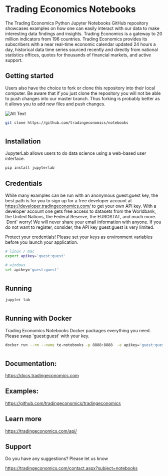 # Trading Economics Notebooks

The Trading Economics Python Jupyter Notebooks GitHub repository showcases examples on how one can easily interact with our data to make interesting data findings and insights. Trading Economics is a gateway to 20 million indicators from 196 countries. Trading Economics provides its subscribers with a near real-time economic calendar updated 24 hours a day, historical data time series sourced recently and directly from national statistics offices, quotes for thousands of financial markets, and active support. 


## Getting started

Users also have the choice to fork or clone this repository into their local computer. Be aware that if you just clone the repository you will not be able to push changes into our master branch. Thus forking is probably better as it allows you to add new files and push changes. 

![Alt Text](https://github-images.s3.amazonaws.com/help/bootcamp/Bootcamp-Fork.png)

```bash
git clone https://github.com/tradingeconomics/notebooks
```
#

## Installation

JupyterLab allows users to do data science using a web-based user interface.

```bash
pip install jupyterlab
```

## Credentials

While many examples can be run with an anonymous guest:guest key, the best path is for you to sign up for a free developer account at https://developer.tradingeconomics.com/ to get your own API key. With a developer account one gets free access to datasets from the Worldbank, the United Nations, the Federal Reserve, the EUROSTAT, and much more.  Dont' worry! We will never share your email information with anyone. If you do not want to register, consider, the API key guest:guest is very limited.


Protect your credentials! Please set your keys as environment variables before you launch your application.

```bash
# linux / mac 
export apikey='guest:guest'
```

```bash
# windows
set apikey='guest:guest'
```
#

## Running


```bash
jupyter lab
```

#

## Running with Docker

Trading Economics Notebooks Docker packages everything you need. Please swap 'guest:guest' with your key.

```bash
docker run --rm --name te-notebooks -p 8888:8888  -e apikey='guest:guest' tradingeconomics/notebooks:latest  start.sh jupyter lab --LabApp.token=''
```

#

## Documentation: 

https://docs.tradingeconomics.com


## Examples: 

https://github.com/tradingeconomics/tradingeconomics 


## Learn more

https://tradingeconomics.com/api/


## Support

Do you have any suggestions? Please let us know

https://tradingeconomics.com/contact.aspx?subject=notebooks



